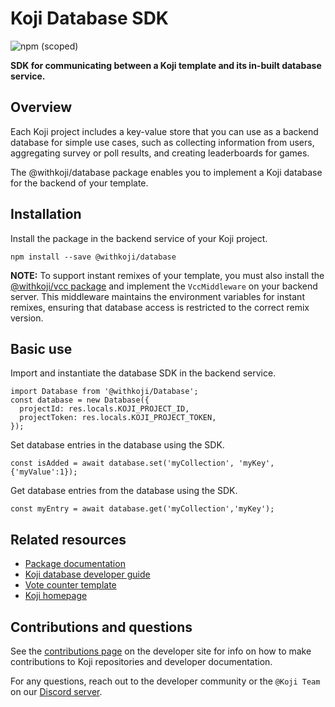 # Koji Database SDK
![npm (scoped)](https://img.shields.io/npm/v/@withkoji/database?color=green&style=flat-square)

**SDK for communicating between a Koji template and its in-built database service.**

## Overview

Each Koji project includes a key-value store that you can use as a backend database for simple use cases, such as collecting information from users, aggregating survey or poll results, and creating leaderboards for games.

The @withkoji/database package enables you to implement a Koji database for the backend of your template.

## Installation

Install the package in the backend service of your Koji project.

```
npm install --save @withkoji/database
```

**NOTE:** To support instant remixes of your template, you must also install the [@withkoji/vcc package](https://developer.withkoji.com/reference/packages/withkoji-vcc-package) and implement the `VccMiddleware` on your backend server. This middleware maintains the environment variables for instant remixes, ensuring that database access is restricted to the correct remix version.

## Basic use

Import and instantiate the database SDK in the backend service.

```
import Database from '@withkoji/Database';
const database = new Database({
  projectId: res.locals.KOJI_PROJECT_ID,
  projectToken: res.locals.KOJI_PROJECT_TOKEN,
});
```

Set database entries in the database using the SDK.

```
const isAdded = await database.set('myCollection', 'myKey', {'myValue':1});
```

Get database entries from the database using the SDK.

```
const myEntry = await database.get('myCollection','myKey');
```

## Related resources

- [Package documentation](https://developer.withkoji.com/reference/packages/withkoji-database-package)
- [Koji database developer guide](https://developer.withkoji.com/docs/develop/koji-database)
- [Vote counter template](http://developer.withkoji.com/docs/blueprints/vote-counter-blueprint)
- [Koji homepage](http://withkoji.com/)

## Contributions and questions

See the [contributions page](https://developer.withkoji.com/docs/about/contribute-koji-developers) on the developer site for info on how to make contributions to Koji repositories and developer documentation.

For any questions, reach out to the developer community or the `@Koji Team` on our [Discord server](https://discord.com/invite/9egkTWf4ec).
